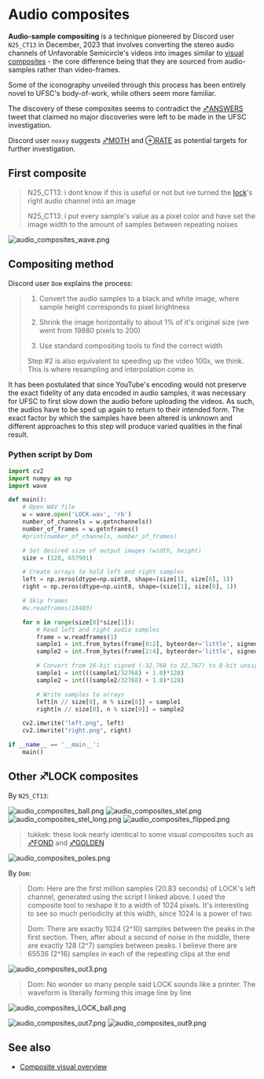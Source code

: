 # Audio composites

**Audio-sample compositing** is a technique pioneered by Discord user `N25_CT13` in December, 2023 that involves converting the stereo audio channels of Unfavorable Semicircle's videos into images similar to [visual composites](Video_Composites "wikilink") - the core difference being that they are sourced from audio-samples rather than video-frames.

Some of the iconography unveiled through this process has been entirely novel to UFSC's body-of-work, while others seem more familiar.

The discovery of these composites seems to contradict the [♐️ANSWERS](ANSWERS "wikilink") tweet that claimed no major discoveries were left to be made in the UFSC investigation.


Discord user `noxxy` suggests [♐MOTH](MOTH "wikilink") and [⊕RATE](RATE "wikilink") as potential targets for further investigation.

## First composite

> N25_CT13: i dont know if this is useful or not but ive turned the [lock](LOCK "wikilink")'s right audio channel into an image
>
> N25_CT13: i put every sample's value as a pixel color and have set the image width to the amount of samples between repeating noises

![audio_composites_wave.png](audio_composites_wave.png "audio_composites_wave.png")

## Compositing method

Discord user `Dom` explains the process:

> 1. Convert the audio samples to a black and white image, where sample height corresponds to pixel brightness
>
> 2. Shrink the image horizontally to about 1% of it's original size (we went from 19880 pixels to 200)
>
> 3. Use standard compositing tools to find the correct width
>
> Step #2 is also equivalent to speeding up the video 100x, we think. This is where resampling and interpolation come in.

It has been postulated that since YouTube's encoding would not preserve the exact fidelity of any data encoded in audio samples, it was necessary for UFSC to first slow down the audio before uploading the videos. As such, the audios have to be sped up again to return to their intended form. The exact factor by which the samples have been altered is unknown and different approaches to this step will produce varied qualities in the final result.

### Pythen script by Dom

```py
import cv2
import numpy as np
import wave

def main():
    # Open WAV file
    w = wave.open('LOCK.wav', 'rb')
    number_of_channels = w.getnchannels()
    number_of_frames = w.getnframes()
    #print(number_of_channels, number_of_frames)

    # Set desired size of output images (width, height)
    size = (120, 657901)

    # Create arrays to hold left and right samples
    left = np.zeros(dtype=np.uint8, shape=(size[1], size[0], 1))
    right = np.zeros(dtype=np.uint8, shape=(size[1], size[0], 1))

    # Skip frames
    #w.readframes(18480)

    for n in range(size[0]*size[1]):
        # Read left and right audio samples
        frame = w.readframes(1)
        sample1 = int.from_bytes(frame[0:2], byteorder='little', signed=True)
        sample2 = int.from_bytes(frame[2:4], byteorder='little', signed=True)

        # Convert from 16-bit signed (-32,768 to 32,767) to 8-bit unsigned (0 to 255)
        sample1 = int(((sample1/32768) + 1.0)*128)
        sample2 = int(((sample2/32768) + 1.0)*128)

        # Write samples to arrays
        left[n // size[0], n % size[0]] = sample1
        right[n // size[0], n % size[0]] = sample2

    cv2.imwrite("left.png", left)
    cv2.imwrite("right.png", right)

if __name__ == '__main__':
    main()
```

## Other ♐LOCK composites

By `N25_CT13`:

![audio_composites_ball.png](audio_composites_ball.png "audio_composites_ball.png")
![audio_composites_stel.png](audio_composites_stel.png "audio_composites_stel.png")
![audio_composites_stel_long.png](audio_composites_stel_long.png "audio_composites_stel_long.png")
![audio_composites_flipped.png](audio_composites_flipped.png "audio_composites_flipped.png")

> tukkek: these look nearly identical to some visual composites such as [♐FOND](FOND "wikilink") and [♐GOLDEN](GOLDEN "wikilink")

![audio_composites_poles.png](audio_composites_poles.png "audio_composites_poles.png")

By `Dom`:

> Dom: Here are the first million samples (20.83 seconds) of LOCK's left channel, generated using the script I linked above. I used the composite tool to reshape it to a width of 1024 pixels. It's interesting to see so much periodicity at this width, since 1024 is a power of two
>
> Dom: There are exactly 1024 (2^10) samples between the peaks in the first section. Then, after about a second of noise in the middle, there are exactly 128 (2^7) samples between peaks. I believe there are 65536 (2^16) samples in each of the repeating clips at the end

![audio_composites_out3.png](audio_composites_out3.png "audio_composites_out3.png")

> Dom: No wonder so many people said LOCK sounds like a printer. The waveform is literally forming this image line by line

![audio_composites_LOCK_ball.png](audio_composites_LOCK_ball.png "audio_composites_LOCK_ball.png")

![audio_composites_out7.png](audio_composites_out7.png "audio_composites_out7.png")
![audio_composites_out9.png](audio_composites_out9.png "audio_composites_out9.png")

## See also

- [Composite visual overview](Composite_visual_overview "wikilink")
